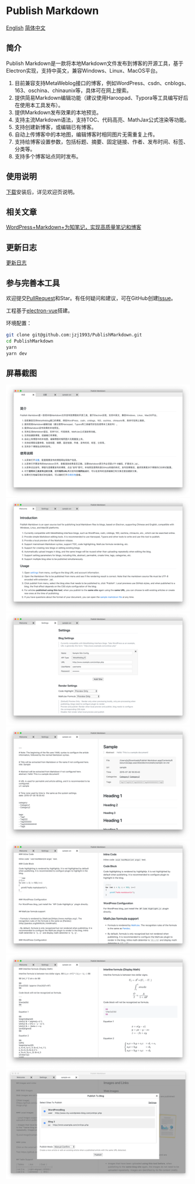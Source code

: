 # Publish Markdown

[English](README-en.md) [简体中文](#)

## 简介

Publish Markdown是一款将本地Markdown文件发布到博客的开源工具，基于Electron实现，支持中英文，兼容Windows、Linux、MacOS平台。

1. 目前兼容支持MetaWeblog接口的博客，例如WordPress、csdn、cnblogs、163、oschina、chinaunix等，具体可在网上搜索。
1. 提供简易Markdown编辑功能（建议使用Haroopad、Typora等工具编写好后在使用本工具发布）。
1. 提供Markdown发布效果的本地预览。
1. 支持主流Markdown语法，支持TOC、代码高亮、MathJax公式渲染等功能。
1. 支持创建新博客，或编辑已有博客。
1. 自动上传博客中的本地图，编辑博客时相同图片无需重复上传。
1. 支持给博客设置参数，包括标题、摘要、固定链接、作者、发布时间、标签、分类等。
1. 支持多个博客站点同时发布。

## 使用说明

[下载](https://github.com/jzj1993/PublishMarkdown/releases)安装后，详见欢迎页说明。

## 相关文章

[WordPress+Markdown+为知笔记，实现高质量笔记和博客](http://www.paincker.com/wp-markdown-wiz-blog)

## 更新日志

[更新日志](docs/CHANGELOG.md)

## 参与完善本工具

欢迎提交[PullRequest](https://github.com/jzj1993/PublishMarkdown/pulls)和Star。有任何疑问和建议，可在GitHub创建[Issue](https://github.com/jzj1993/PublishMarkdown/issues)。

工程基于[electron-vue](https://github.com/SimulatedGREG/electron-vue)搭建。

环境配置：

```bash
git clone git@github.com:jzj1993/PublishMarkdown.git
cd PublishMarkdown
yarn
yarn dev
```

## 屏幕截图

![](docs/screenshot-1.png)
![](docs/screenshot-2.png)
![](docs/screenshot-3.png)
![](docs/screenshot-4.png)
![](docs/screenshot-5.png)
![](docs/screenshot-6.png)
![](docs/screenshot-7.png)
